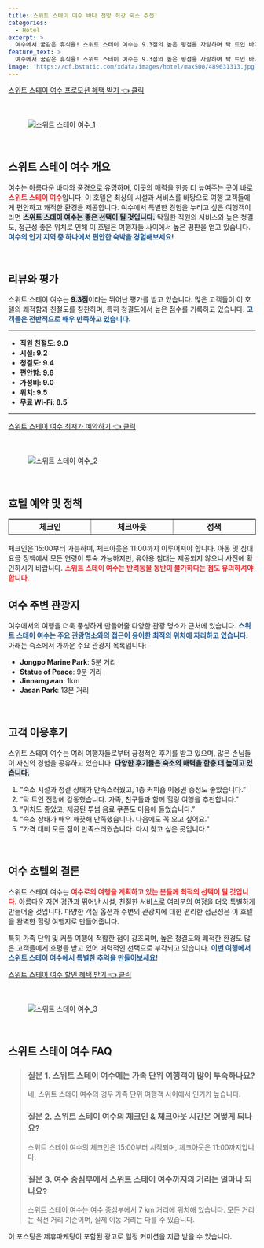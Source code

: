 ```yaml
---
title: 스위트 스테이 여수 바다 전망 최강 숙소 추천!
categories:
  - Hotel
excerpt: >
  여수에서 꿈같은 휴식을! 스위트 스테이 여수는 9.3점의 높은 평점을 자랑하며 탁 트인 바다 전망과 편안한 객실로 여행객들을 매료시킵니다. 가족과 친구 모두를 위한 완벽한 힐링 공간!
feature_text: >
  여수에서 꿈같은 휴식을! 스위트 스테이 여수는 9.3점의 높은 평점을 자랑하며 탁 트인 바다 전망과 편안한 객실로 여행객들을 매료시킵니다. 가족과 친구 모두를 위한 완벽한 힐링 공간!
image: 'https://cf.bstatic.com/xdata/images/hotel/max500/489631313.jpg?k=9af9864a41f9a74636d08efd814d3ad90f6db69232354cf1addd832ed1cfc3a6&o=&hp=1'
---
```


<p><a class="modoo-button" href="https://tinyurl.com/25fqjujz" rel="nofollow noopener">스위트 스테이 여수 프로모션 혜택 받기 👈 클릭</a></p><br/>
<figure class="image"><img alt="스위트 스테이 여수_1" src="https://cf.bstatic.com/xdata/images/hotel/max1024x768/489617635.jpg?k=35361c5a9c63f156703eedf599808108e35aec1ddd20be8133986d38b7ac377b&amp;o=&amp;hp=1"/></figure><br/>

<h2 data-ke-size="size26" id="스위트_스테이_여수_개요">스위트 스테이 여수 개요</h2>
<p data-ke-size="size16">여수는 아름다운 바다와 풍경으로 유명하며, 이곳의 매력을 한층 더 높여주는 곳이 바로 <b><span style="color: #ee2323;">스위트 스테이 여수</span></b>입니다. 이 호텔은 최상의 시설과 서비스를 바탕으로 여행 고객들에게 편안하고 쾌적한 환경을 제공합니다. 여수에서 특별한 경험을 누리고 싶은 여행객이라면 <b><span style="background-color: #21538527;">스위트 스테이 여수는 좋은 선택이 될 것입니다.</span></b> 탁월한 직원의 서비스와 높은 청결도, 접근성 좋은 위치로 인해 이 호텔은 여행자들 사이에서 높은 평판을 얻고 있습니다. <b><span style="color: #1a5490;">여수의 인기 지역 중 하나에서 편안한 숙박을 경험해보세요!</span></b></p>
<p data-ke-size="size16"> </p>
<h2 data-ke-size="size23" id="스위트스테이_여수_리뷰와_평가">리뷰와 평가</h2>
<p data-ke-size="size16">스위트 스테이 여수는 <b><span style="background-color: #21538527;">9.3점</span></b>이라는 뛰어난 평가를 받고 있습니다. 많은 고객들이 이 호텔의 쾌적함과 친절도를 칭찬하며, 특히 청결도에서 높은 점수를 기록하고 있습니다. <b><span style="color: #1a5490;">고객들은 전반적으로 매우 만족하고 있습니다.</span></b></p>
<hr contenteditable="false" data-ke-style="style5" data-ke-type="horizontalRule"/>
<ul data-ke-list-type="disc" style="list-style-type: disc;">
<li><b>직원 친절도: 9.0</b></li>
<li><b>시설: 9.2</b></li>
<li><b>청결도: 9.4</b></li>
<li><b>편안함: 9.6</b></li>
<li><b>가성비: 9.0</b></li>
<li><b>위치: 9.5</b></li>
<li><b>무료 Wi-Fi: 8.5</b></li>
</ul>
<hr contenteditable="false" data-ke-style="style5" data-ke-type="horizontalRule"/>
<p><a class="modoo-button" href="https://tinyurl.com/25fqjujz" rel="nofollow noopener">스위트 스테이 여수 최저가 예약하기 👈 클릭</a></p><br/>
<figure class="image"><img alt="스위트 스테이 여수_2" src="https://cf.bstatic.com/xdata/images/hotel/max500/489631313.jpg?k=9af9864a41f9a74636d08efd814d3ad90f6db69232354cf1addd832ed1cfc3a6&amp;o=&amp;hp=1"/></figure><br/>
<h2 data-ke-size="size23" id="호텔_예약_및_정책">호텔 예약 및 정책</h2>
<table border="1" data-ke-align="alignLeft" data-ke-style="style16" style="border-collapse: collapse; width: 100%; height: 34px;">
<tbody>
<tr style="height: 17px;">
<td style="width: 33.3333%; text-align: center; height: 17px;"><b>체크인</b></td>
<td style="width: 33.3333%; text-align: center; height: 17px;"><b>체크아웃</b></td>
<td style="width: 33.3333%; text-align: center; height: 17px;"><b>정책</b></td>
</tr>
<tr style="height: 17px;">
<td style="width: 33.3333%; text-align: center; height: 17px;">15:00~22:00</td>
<td style="width: 33.3333%; text-align: center; height: 17px;">11:00까지</td>
<td style="width: 33.3333%; text-align: center; height: 17px;">숙박 옵션에 따라 상이</td>
</tr>
<tr>
<td style="width: 33.3333%; text-align: center; height: 17px;">모든 연령의 아동 투숙 가능</td>
<td style="width: 33.3333%; text-align: center; height: 17px;">유아 및 엑스트라 베드 제공 없음</td>
<td style="width: 33.3333%; text-align: center;">반려동물 동반 불가</td>
</tr>
</tbody>
</table>
<p data-ke-size="size16">체크인은 15:00부터 가능하며, 체크아웃은 11:00까지 이루어져야 합니다. 아동 및 침대 요금 정책에서 모든 연령이 투숙 가능하지만, 유아용 침대는 제공되지 않으니 사전에 확인하시기 바랍니다. <b><span style="color: #ee2323;">스위트 스테이 여수는 반려동물 동반이 불가하다는 점도 유의하셔야 합니다.</span></b></p>
<h2 data-ke-size="size23" id="여수_주변_관광지">여수 주변 관광지</h2>
<p data-ke-size="size16">여수에서의 여행을 더욱 풍성하게 만들어줄 다양한 관광 명소가 근처에 있습니다. <b><span style="color: #1a5490;">스위트 스테이 여수는 주요 관광명소와의 접근이 용이한 최적의 위치에 자리하고 있습니다.</span></b> 아래는 숙소에서 가까운 주요 관광지 목록입니다:</p>
<ul data-ke-list-type="disc" style="list-style-type: disc;">
<li><b>Jongpo Marine Park</b>: 5분 거리</li>
<li><b>Statue of Peace</b>: 9분 거리</li>
<li><b>Jinnamgwan</b>: 1km</li>
<li><b>Jasan Park</b>: 13분 거리</li>
</ul>
<p data-ke-size="size16"> </p>
<h2 data-ke-size="size23" id="고객_이용후기">고객 이용후기</h2>
<p data-ke-size="size16">스위트 스테이 여수는 여러 여행자들로부터 긍정적인 후기를 받고 있으며, 많은 손님들이 자신의 경험을 공유하고 있습니다. <b><span style="background-color: #21538527;">다양한 후기들은 숙소의 매력을 한층 더 높이고 있습니다.</span></b></p>
<ol>
<li>“숙소 시설과 청결 상태가 만족스러웠고, 1층 커피숍 이용권 증정도 좋았습니다.”</li>
<li>“탁 트인 전망에 감동했습니다. 가족, 친구들과 함께 힐링 여행을 추천합니다.”</li>
<li>“위치도 좋았고, 제공된 투썸 음료 쿠폰도 마음에 들었습니다.”</li>
<li>“숙소 상태가 매우 깨끗해 만족했습니다. 다음에도 꼭 오고 싶어요.”</li>
<li>“가격 대비 모든 점이 만족스러웠습니다. 다시 찾고 싶은 곳입니다.”</li>
</ol>
<p data-ke-size="size16"> </p>
<h2 data-ke-size="size26" id="여수_호텔의_결론">여수 호텔의 결론</h2>
<p data-ke-size="size16">스위트 스테이 여수는 <b><span style="color: #ee2323;">여수로의 여행을 계획하고 있는 분들께 최적의 선택이 될 것입니다.</span></b> 아름다운 자연 경관과 뛰어난 시설, 친절한 서비스로 여러분의 여정을 더욱 특별하게 만들어줄 것입니다. 다양한 객실 옵션과 주변의 관광지에 대한 편리한 접근성은 이 호텔을 완벽한 힐링 여행지로 만들어줍니다.</p>
<p data-ke-size="size16">특히 가족 단위 및 커플 여행에 적합한 점이 강조되며, 높은 청결도와 쾌적한 환경도 많은 고객들에게 호평을 받고 있어 매력적인 선택으로 부각되고 있습니다. <b><span style="color: #1a5490;">이번 여행에서 스위트 스테이 여수에서 특별한 추억을 만들어보세요!</span></b></p>

<p><a class="modoo-button" href="https://tinyurl.com/25fqjujz" rel="nofollow noopener">스위트 스테이 여수 할인 혜택 받기 👈 클릭</a></p><br>

<figure class="image"><img src="https://cf.bstatic.com/xdata/images/hotel/max500/489617671.jpg?k=d883cdc4ca7649bfed65887e36c38ee09e2f8315edf54d60ac99a56bfe52e9af&o=&hp=1" alt="스위트 스테이 여수_3"></figure><br>
<h2 id="스위트 스테이 여수_FAQ">스위트 스테이 여수 FAQ</h2>
<div itemscope="" itemtype="https://schema.org/FAQPage"> 
<blockquote> 
<div itemscope="" itemprop="mainEntity" itemtype="https://schema.org/Question"> 
<h3 id="질문_1" itemprop="name">질문 1. 스위트 스테이 여수에는 가족 단위 여행객이 많이 투숙하나요?</h3> 
<div itemscope="" itemprop="acceptedAnswer" itemtype="https://schema.org/Answer"> 
<span itemprop="text"> 
<p>네, 스위트 스테이 여수의 경우 가족 단위 여행객 사이에서 인기가 높습니다.</p> 
</span> 
</div> 
</div> 

<div itemscope="" itemprop="mainEntity" itemtype="https://schema.org/Question"> 
<h3 id="질문_2" itemprop="name">질문 2. 스위트 스테이 여수의 체크인 & 체크아웃 시간은 어떻게 되나요?</h3> 
<div itemscope="" itemprop="acceptedAnswer" itemtype="https://schema.org/Answer"> 
<span itemprop="text"> 
<p>스위트 스테이 여수의 체크인은 15:00부터 시작되며, 체크아웃은 11:00까지입니다.</p> 
</span> 
</div> 
</div> 

<div itemscope="" itemprop="mainEntity" itemtype="https://schema.org/Question"> 
<h3 id="질문_3" itemprop="name">질문 3. 여수 중심부에서 스위트 스테이 여수까지의 거리는 얼마나 되나요?</h3> 
<div itemscope="" itemprop="acceptedAnswer" itemtype="https://schema.org/Answer"> 
<span itemprop="text"> 
<p>스위트 스테이 여수는 여수 중심부에서 7 km 거리에 위치해 있습니다. 모든 거리는 직선 거리 기준이며, 실제 이동 거리는 다를 수 있습니다.</p> 
</span> 
</div> 
</div> 
</blockquote> 
</div><p>이 포스팅은 제휴마케팅이 포함된 광고로 일정 커미션을 지급 받을 수 있습니다.</p>

